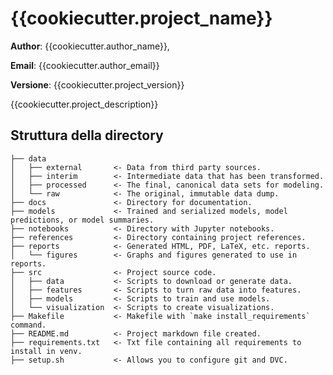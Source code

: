 # {{cookiecutter.project_name}}

**Author**: {{cookiecutter.author_name}},

**Email**: {{cookiecutter.author_email}}

**Versione**: {{cookiecutter.project_version}}

{{cookiecutter.project_description}}

## Struttura della directory
```
├── data
│   ├── external       <- Data from third party sources.
│   ├── interim        <- Intermediate data that has been transformed.
│   ├── processed      <- The final, canonical data sets for modeling.
│   └── raw            <- The original, immutable data dump.
├── docs               <- Directory for documentation.
├── models             <- Trained and serialized models, model predictions, or model summaries.
├── notebooks          <- Directory with Jupyter notebooks.
├── references         <- Directory containing project references.
├── reports            <- Generated HTML, PDF, LaTeX, etc. reports.
│   └── figures        <- Graphs and figures generated to use in reports.
├── src                <- Project source code.
│   ├── data           <- Scripts to download or generate data.
│   ├── features       <- Scripts to turn raw data into features.
│   ├── models         <- Scripts to train and use models.        
│   └── visualization  <- Scripts to create visualizations.
├── Makefile           <- Makefile with `make install_requirements` command.
├── README.md          <- Project markdown file created.
├── requirements.txt   <- Txt file containing all requirements to install in venv.
├── setup.sh           <- Allows you to configure git and DVC.
```